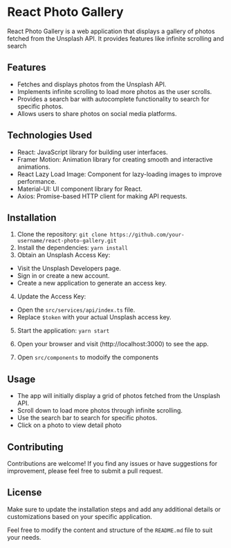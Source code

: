# React Photo Gallery

React Photo Gallery is a web application that displays a gallery of photos fetched from the Unsplash API. It provides features like infinite scrolling and search

## Features

- Fetches and displays photos from the Unsplash API.
- Implements infinite scrolling to load more photos as the user scrolls.
- Provides a search bar with autocomplete functionality to search for specific photos.
- Allows users to share photos on social media platforms.

## Technologies Used

- React: JavaScript library for building user interfaces.
- Framer Motion: Animation library for creating smooth and interactive animations.
- React Lazy Load Image: Component for lazy-loading images to improve performance.
- Material-UI: UI component library for React.
- Axios: Promise-based HTTP client for making API requests.


## Installation

1. Clone the repository:
   `git clone https://github.com/your-username/react-photo-gallery.git`
2. Install the dependencies:
   `yarn install`
3. Obtain an Unsplash Access Key:

- Visit the Unsplash Developers page.
- Sign in or create a new account.
- Create a new application to generate an access key.

4. Update the Access Key:

- Open the `src/services/api/index.ts` file.
- Replace `$token` with your actual Unsplash access key.

5. Start the application:
   `yarn start`
6. Open your browser and visit (http://localhost:3000) to see the app.

7. Open `src/components` to modoify the components

## Usage

- The app will initially display a grid of photos fetched from the Unsplash API.
- Scroll down to load more photos through infinite scrolling.
- Use the search bar to search for specific photos.
- Click on a photo to view detail photo

## Contributing

Contributions are welcome! If you find any issues or have suggestions for improvement, please feel free to submit a pull request.

## License

Make sure to update the installation steps and add any additional details or customizations based on your specific application.

Feel free to modify the content and structure of the `README.md` file to suit your needs.
